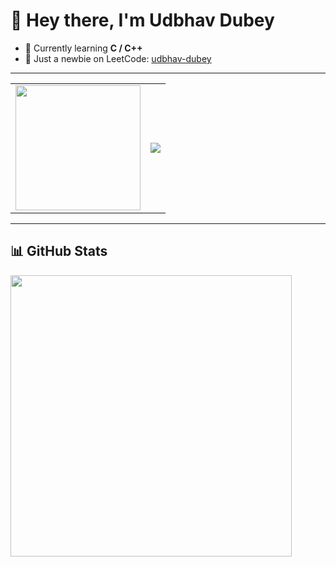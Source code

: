 # 👋 Hey there, I'm Udbhav Dubey

- 🌱 Currently learning **C / C++**
- 🚀 Just a newbie on LeetCode: [udbhav-dubey](https://leetcode.com/u/udbhav-dubey/)

---

<table>
  <tr>
    <td>
      <img src="https://media3.giphy.com/media/v1.Y2lkPTc5MGI3NjExcTdkeDNraXp2YWJjMnF3Y3Y4Z2czZ2I5MGgxdDUxejdxeDhha3duaiZlcD12MV9pbnRlcm5hbF9naWQmY3Q9Zw/12m3hgKuSuhClW/giphy.gif" width="200"/>
    </td>
    <td>
      <img src="https://github-readme-stats.vercel.app/api/top-langs/?username=Udbhav-Dubey&layout=compact&theme=radical"/>
    </td>
  </tr>
</table>

---

## 📊 GitHub Stats

<img src="https://github-readme-stats.vercel.app/api?username=Udbhav-Dubey&show_icons=true&theme=radical" width="450"/>


